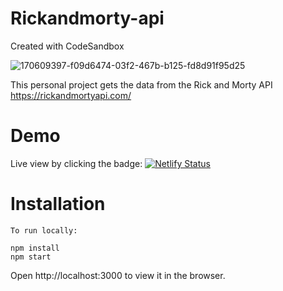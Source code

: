 # Rickandmorty-api
Created with CodeSandbox

![170609397-f09d6474-03f2-467b-b125-fd8d91f95d25](https://user-images.githubusercontent.com/33332730/182243986-3a0ce453-0c3a-41e2-9a8e-7c1a5766396c.png)

This personal project gets the data from the Rick and Morty API https://rickandmortyapi.com/

# Demo
Live view by clicking the badge: [![Netlify Status](https://api.netlify.com/api/v1/badges/f9a7f8d3-58ca-44ed-a038-ae8d2efd31a5/deploy-status)](https://csb-evhc07.netlify.app/)

# Installation
```
To run locally:

npm install
npm start
```
Open http://localhost:3000 to view it in the browser.
